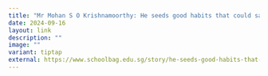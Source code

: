 ```yaml
---
title: "Mr Mohan S O Krishnamoorthy: He seeds good habits that could save the world"
date: 2024-09-16
layout: link
description: ""
image: ""
variant: tiptap
external: https://www.schoolbag.edu.sg/story/he-seeds-good-habits-that-could-save-the-world/
---
```

